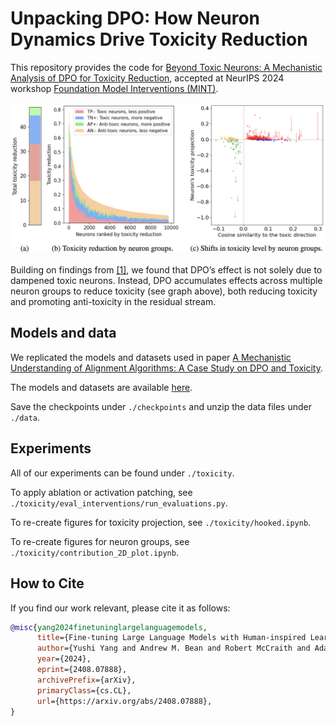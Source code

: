 # Unpacking DPO: How Neuron Dynamics Drive Toxicity Reduction

This repository provides the code for [Beyond Toxic Neurons: A Mechanistic Analysis of DPO for Toxicity Reduction](XXXXX), accepted at NeurIPS 2024 workshop [Foundation Model Interventions (MINT)]([https://sites.google.com/view/neurips2024-ftw](https://sites.google.com/view/mint-2024/)).

![DPO_toxic_MLP](neuron_groups.png)

Building on findings from [[1]](https://arxiv.org/abs/2401.01967), we found that DPO’s effect is not solely due to dampened toxic neurons. Instead, DPO accumulates effects across multiple neuron groups to reduce toxicity (see graph above), both reducing toxicity and promoting anti-toxicity in the residual stream.

## Models and data

We replicated the models and datasets used in paper [A Mechanistic Understanding of Alignment Algorithms: A Case Study on DPO and Toxicity](https://arxiv.org/abs/2401.01967).

The models and datasets are available [here](https://drive.google.com/drive/folders/1baArqcjIc2Q4OllLVUz1hp3p3XxmdteK?usp=drive_link).

Save the checkpoints under `./checkpoints` and unzip the data files under `./data`.

## Experiments

All of our experiments can be found under `./toxicity`.

To apply ablation or activation patching, see `./toxicity/eval_interventions/run_evaluations.py`.

To re-create figures for toxicity projection, see `./toxicity/hooked.ipynb`.

To re-create figures for neuron groups, see `./toxicity/contribution_2D_plot.ipynb`.

## How to Cite

If you find our work relevant, please cite it as follows:
```bibtex
@misc{yang2024finetuninglargelanguagemodels,
      title={Fine-tuning Large Language Models with Human-inspired Learning Strategies in Medical Question Answering}, 
      author={Yushi Yang and Andrew M. Bean and Robert McCraith and Adam Mahdi},
      year={2024},
      eprint={2408.07888},
      archivePrefix={arXiv},
      primaryClass={cs.CL},
      url={https://arxiv.org/abs/2408.07888}, 
}
```
